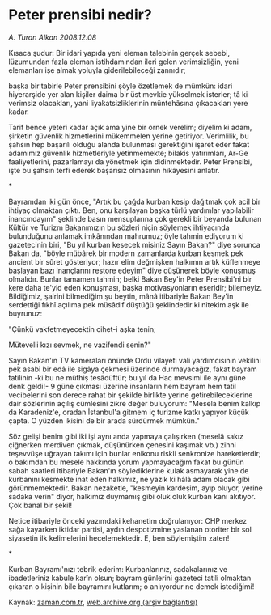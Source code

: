 # Peter prensibi nedir?

*A. Turan Alkan 2008.12.08*

<tr><td class="metin" colspan="2" style="padding-top: 20px; padding-left: 5px; padding-right: 10px;">Kısaca şudur: Bir idari yapıda yeni eleman talebinin gerçek sebebi, lüzumundan fazla eleman istihdamından ileri gelen verimsizliğin, yeni elemanları işe almak yoluyla giderilebileceği zannıdır;</td></tr><tr><td class="metin" colspan="2" style="padding-top: 20px; padding-left: 5px; padding-right: 10px;"><p> başka bir tabirle Peter prensibini şöyle özetlemek de mümkün: idari hiyerarşide yer alan kişiler daima bir üst mevkie yükselmek isterler; tâ ki verimsiz olacakları, yani liyakatsizliklerinin müntehâsına çıkacakları yere kadar.
<p> Tarif bence yeteri kadar açık ama yine bir örnek verelim; diyelim ki adam, şirketin güvenlik hizmetlerini mükemmelen yerine getiriyor. Verimlilik, bu şahsın hep başarılı olduğu alanda bulunması gerektiğini işaret eder fakat adamımız güvenlik hizmetleriyle yetinmemekte; bilakis yatırımları, Ar-Ge faaliyetlerini, pazarlamayı da yönetmek için didinmektedir. Peter Prensibi, işte bu şahsın terfî ederek başarısız olmasının hikâyesini anlatır.
<p> *
<p> Bayramdan iki gün önce, "Artık bu çağda kurban kesip dağıtmak çok acil bir ihtiyaç olmaktan çıktı. Ben, onu karşılayan başka türlü yardımlar yapılabilir inancındayım" şeklinde basın mensuplarına çok gerekli bir beyanda bulunan Kültür ve Turizm Bakanımızın bu sözleri niçin söylemek ihtiyacında bulunduğunu anlamak imkânından mahrumuz; öyle tahmin ediyorum ki gazetecinin biri, "Bu yıl kurban kesecek misiniz Sayın Bakan?" diye sorunca Bakan da, "böyle mübârek bir modern zamanlarda kurban kesmek pek ancient bir sûret gösteriyor; hazır elim değmişken halkımın artık küflenmeye başlayan bazı inançlarını restore edeyim" diye düşünerek böyle konuşmuş olmalıdır. Bunlar tamamen tahmin; belki Bakan Bey'in Peter Prensibi'ni bir kere daha te'yid eden konuşması, başka motivasyonların eseridir; bilemeyiz. Bildiğimiz, şairini bilmediğim şu beytin, mânâ itibariyle Bakan Bey'in serdettiği fıkhî açılıma pek müsâdif düştüğü şeklindedir ki nitekim aşk ile buyrunuz:
<p>"Çünkü vakfetmeyecektin cihet-i aşka tenin;
<p>Mütevelli kızı sevmek, ne vazifendi senin?"
<p> Sayın Bakan'ın TV kameraları önünde Ordu vilayeti vali yardımcısının vekilini pek asabî bir edâ ile sigâya çekmesi üzerinde durmayacağız, fakat bayram tatilinin -ki bu ne müthiş tesâdüftür; bu yıl da Hac mevsimi ile aynı güne denk geldi!- 9 güne çıkması üzerine insanların hem bayram hem tatil vecibelerini son derece rahat bir şekilde birlikte yerine getirebileceklerine dair sözlerinin açılış cümlesini zikre değer buluyorum: "Mesela benim kalkıp da Karadeniz'e, oradan İstanbul'a gitmem iç turizme katkı yapıyor küçük çapta. O yüzden ikisini de bir arada sürdürmek mümkün."
<p> Söz gelişi benim gibi iki işi aynı anda yapmaya çalışırken (meselâ sakız çiğnerken merdiven çıkmak, düşünürken çenesini kaşımak vb.) zihni teşevvüşe uğrayan takımı için bunlar enikonu riskli senkronize hareketlerdir; o bakımdan bu mesele hakkında yorum yapmayacağım fakat bu günün sabah saatleri itibariyle Bakan'ın söylediklerine kulak asmayarak yine de kurbanını kesmekte inat eden halkımız, ne yazık ki hâlâ adam olacak gibi görünmemektedir. Bakan nezaketle, "kesmeyin kardeşim, ayıp oluyor, yerine sadaka verin" diyor, halkımız duymamış gibi oluk oluk kurban kanı akıtıyor. Çok banal bir şekil!
<p> Netice itibariyle önceki yazımdaki kehanetim doğrulanıyor: CHP merkez sağa kayarken iktidar partisi, aydın despotizmine yaslanan otoriter bir sol siyasetin ilk kelimelerini hecelemektedir. E, ben söylemiştim zaten!
<p> *
<p> Kurban Bayramı'nızı tebrik ederim: Kurbanlarınız, sadakalarınız ve ibadetleriniz kabule karîn olsun; bayram günlerini gazeteci tatili olmaktan çıkaran o kişinin bile bayramını kutlarım; o anlıyordur ne demek istediğimi!<br/></p></p></p></p></p></p></p></p></p></p></p></td></tr>

Kaynak: [zaman.com.tr](http://zaman.com.tr/yazar.do?yazino=768349), [web.archive.org (arşiv bağlantısı)](http://web.archive.org/web/20090220232322/http://www.zaman.com.tr:80/yazar.do?yazino=768349)
